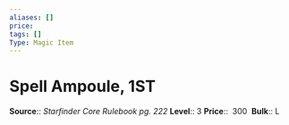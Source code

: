 ```yaml
---
aliases: []
price: 
tags: []
Type: Magic Item
---
```


# Spell Ampoule, 1ST

**Source**:: _Starfinder Core Rulebook pg. 222_
**Level**:: 3
**Price**::  300 
**Bulk**:: L
